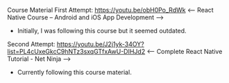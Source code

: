 Course Material
First Attempt: https://youtu.be/obH0Po_RdWk
<-- React Native Course – Android and iOS App Development -->
- Initially, I was following this course but it seemed outdated.

Second Attempt: https://youtu.be/J2j1yk-34OY?list=PL4cUxeGkcC9hNTz3sxqGTfxAwU-DIHJd2
<-- Complete React Native Tutorial - Net Ninja -->
- Currently following this course material.
